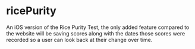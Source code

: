 # ricePurity

An iOS version of the Rice Purity Test, the only added feature compared to the website will be saving scores along with the dates those scores were recorded so a user can look back at their change over time.
